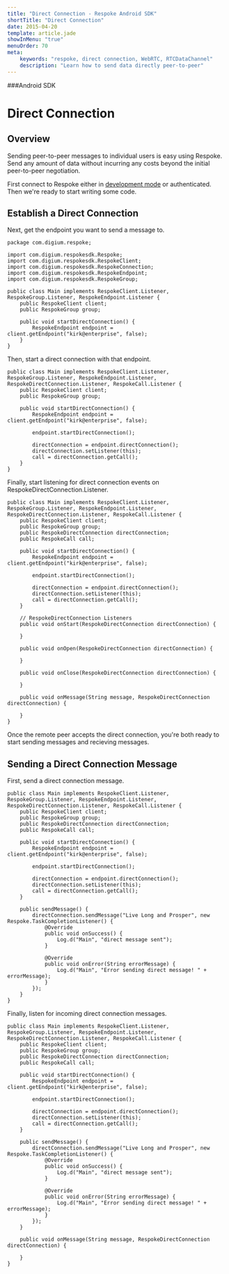 ```yaml
---
title: "Direct Connection - Respoke Android SDK"
shortTitle: "Direct Connection"
date: 2015-04-20
template: article.jade
showInMenu: "true"
menuOrder: 70
meta:
    keywords: "respoke, direct connection, WebRTC, RTCDataChannel"
    description: "Learn how to send data directly peer-to-peer"
---
```


###Android SDK
# Direct Connection

## Overview

Sending peer-to-peer messages to individual users is easy using Respoke. Send any amount of data without incurring any costs beyond the initial peer-to-peer negotiation.

First connect to Respoke either in [development mode](/client/android/getting-started.html) or authenticated. Then we're ready to start writing some code.

## Establish a Direct Connection

Next, get the endpoint you want to send a message to.

    package com.digium.respoke;

    import com.digium.respokesdk.Respoke;
    import com.digium.respokesdk.RespokeClient;
    import com.digium.respokesdk.RespokeConnection;
    import com.digium.respokesdk.RespokeEndpoint;
    import com.digium.respokesdk.RespokeGroup;

    public class Main implements RespokeClient.Listener, RespokeGroup.Listener, RespokeEndpoint.Listener {
        public RespokeClient client;
        public RespokeGroup group;

        public void startDirectConnection() {
            RespokeEndpoint endpoint = client.getEndpoint("kirk@enterprise", false);
        }
    }

Then, start a direct connection with that endpoint.

    public class Main implements RespokeClient.Listener, RespokeGroup.Listener, RespokeEndpoint.Listener,  RespokeDirectConnection.Listener, RespokeCall.Listener {
        public RespokeClient client;
        public RespokeGroup group;

        public void startDirectConnection() {
            RespokeEndpoint endpoint = client.getEndpoint("kirk@enterprise", false);
            
            endpoint.startDirectConnection();
            
            directConnection = endpoint.directConnection();
            directConnection.setListener(this);
            call = directConnection.getCall();
        }
    }
   
Finally, start listening for direct connection events on RespokeDirectConnection.Listener.
    
    public class Main implements RespokeClient.Listener, RespokeGroup.Listener, RespokeEndpoint.Listener,  RespokeDirectConnection.Listener, RespokeCall.Listener {
        public RespokeClient client;
        public RespokeGroup group;
        public RespokeDirectConnection directConnection;
        public RespokeCall call;

        public void startDirectConnection() {
            RespokeEndpoint endpoint = client.getEndpoint("kirk@enterprise", false);
            
            endpoint.startDirectConnection();
            
            directConnection = endpoint.directConnection();
            directConnection.setListener(this);
            call = directConnection.getCall();
        }
        
        // RespokeDirectConnection Listeners
        public void onStart(RespokeDirectConnection directConnection) {

        }

        public void onOpen(RespokeDirectConnection directConnection) {

        }

        public void onClose(RespokeDirectConnection directConnection) {

        }

        public void onMessage(String message, RespokeDirectConnection directConnection) {
  
        }
    }
    

Once the remote peer accepts the direct connection, you're both ready to start sending messages and recieving messages.

## Sending a Direct Connection Message

First, send a direct connection message.

    public class Main implements RespokeClient.Listener, RespokeGroup.Listener, RespokeEndpoint.Listener,  RespokeDirectConnection.Listener, RespokeCall.Listener {
        public RespokeClient client;
        public RespokeGroup group;
        public RespokeDirectConnection directConnection;
        public RespokeCall call;
        
        public void startDirectConnection() {
            RespokeEndpoint endpoint = client.getEndpoint("kirk@enterprise", false);
            
            endpoint.startDirectConnection();
            
            directConnection = endpoint.directConnection();
            directConnection.setListener(this);
            call = directConnection.getCall();
        }

        public sendMessage() {
            directConnection.sendMessage("Live Long and Prosper", new Respoke.TaskCompletionListener() {
                @Override
                public void onSuccess() {
                    Log.d("Main", "direct message sent");
                }

                @Override
                public void onError(String errorMessage) {
                    Log.d("Main", "Error sending direct message! " + errorMessage);
                }
            });
        }
    }
    
Finally, listen for incoming direct connection messages.

    public class Main implements RespokeClient.Listener, RespokeGroup.Listener, RespokeEndpoint.Listener,  RespokeDirectConnection.Listener, RespokeCall.Listener {
        public RespokeClient client;
        public RespokeGroup group;
        public RespokeDirectConnection directConnection;
        public RespokeCall call;
        
        public void startDirectConnection() {
            RespokeEndpoint endpoint = client.getEndpoint("kirk@enterprise", false);
            
            endpoint.startDirectConnection();
            
            directConnection = endpoint.directConnection();
            directConnection.setListener(this);
            call = directConnection.getCall();
        }

        public sendMessage() {
            directConnection.sendMessage("Live Long and Prosper", new Respoke.TaskCompletionListener() {
                @Override
                public void onSuccess() {
                    Log.d("Main", "direct message sent");
                }

                @Override
                public void onError(String errorMessage) {
                    Log.d("Main", "Error sending direct message! " + errorMessage);
                }
            });
        }
        
        public void onMessage(String message, RespokeDirectConnection directConnection) {
            
        }
    }
